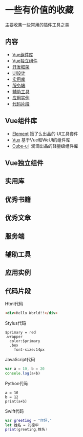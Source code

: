 # 一些有价值的收藏
主要收集一些常用的插件工具之类

## 内容 

- [Vue组件库](#Vue组件库) 
- [Vue独立组件](#Vue独立组件) 
- [开发框架](#开发框架) 
- [UI设计](#UI设计) 
- [实用库](#实用库) 
- [服务端](#服务端) 
- [辅助工具](#辅助工具) 
- [应用实例](#应用实例) 
- [代码片段](#代码片段) 


## Vue组件库

- [Element](https://github.com/ElemeFE/element)  饿了么出品的 UI工具套件 
- [Vux](https://github.com/airyland/vux) 基于Vue和WeUI的组件库 
- [Cube-ui](https://didi.github.io/cube-ui)  滴滴出品的轻量级组件库

## Vue独立组件


## 实用库

## 优秀书籍

## 优秀文章

## 服务端

## 辅助工具

## 应用实例

## 代码片段

Html代码
```html
<div>Hello World!!</div>
```

Stylus代码
```stylus
$primary = red
.wrapper
  color:$primary
  .box
    font-size:14px
```


JavaScript代码
```js
var a = 10, b = 20
console.log(a+b)
```

Python代码
```phthon
a = 10
b = 12
print(a+b)
```

Swift代码
```swift
var greeting = "你好,"
let 姓名 = 刘德华
print(greeting,姓名)
```
